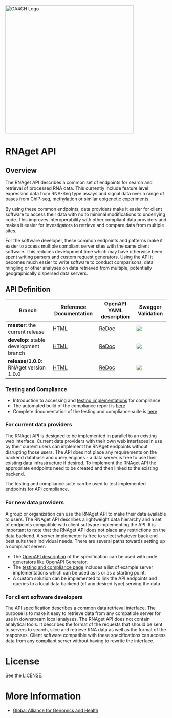 <img src="https://www.ga4gh.org/wp-content/themes/ga4gh-theme/gfx/GA-logo-horizontal-tag-RGB.svg" alt="GA4GH Logo" style="width: 400px;"/>

# RNAget API

## Overview

The RNAget API describes a common set of endpoints for search and retrieval of processed RNA data.  This currently include feature level expression data from RNA-Seq type assays and signal data over a range of bases from ChIP-seq, methylation or similar epigenetic experiments.

By using these common endpoints, data providers make it easier for client software to access their data with no to minimal modifications to underlying code.  This improves interoperability with other compliant data providers and makes it easier for investigators to retrieve and compare data from multiple sites.

For the software developer, these common endpoints and patterns make it easier to access multiple compliant server sites with the same client software.  This reduces development time which may have otherwise been spent writing parsers and custom request generators.  Using the API it becomes much easier to write software to conduct comparisons, data mingling or other analyses on data retrieved from multiple, potentially geographically dispersed data servers.

## API Definition

| Branch | Reference Documentation | OpenAPI YAML description | Swagger Validation
|--------|-------------------------|--------------------------|-------------------|
| **master**: the current release | [HTML](https://ga4gh-rnaseq.github.io/schema/master/) | [ReDoc](https://ga4gh-rnaseq.github.io/schema/master/redoc-ui.html) |<img src="http://validator.swagger.io/validator?url=https://raw.githubusercontent.com/ga4gh-rnaseq/schema/master/rnaget-openapi.yaml" /> |
| **develop**: stable development branch | [HTML](https://ga4gh-rnaseq.github.io/schema/develop/) | [ReDoc](https://ga4gh-rnaseq.github.io/schema/develop/redoc-ui.html) |<img src="http://validator.swagger.io/validator?url=https://raw.githubusercontent.com/ga4gh-rnaseq/schema/develop/rnaget-openapi.yaml" /> |
| **release/1.0.0**: RNAget version 1.0.0 | [HTML](https://ga4gh-rnaseq.github.io/schema/release/1.0.0/) | [ReDoc](https://ga4gh-rnaseq.github.io/schema/release/1.0.0/redoc-ui.html) |<img src="http://validator.swagger.io/validator?url=https://raw.githubusercontent.com/ga4gh-rnaseq/schema/release/1.0.0/rnaget-openapi.yaml" /> |

### Testing and Compliance

* Introduction to accessing and [testing implementations](testing/README.md) for compliance
* The automated build of the compliance report is [here](https://ga4gh-rnaseq.github.io/rnaget-compliance-suite/report/)
* Complete documentation of the testing and compliance suite is [here](https://rnaget-compliance-suite.readthedocs.io/en/latest/)

### For current data providers

The RNAget API is designed to be implemented in parallel to an existing web interface.  Current data providers with their own web interfaces in use by their current users can implement the RNAget endpoints without disrupting those users.  The API does not place any requirements on the backend database and query engines - a data server is free to use their existing data infrastructure if desired.  To implement the RNAget API the appropriate endpoints need to be created and then linked to the existing backend.

The testing and compliance suite can be used to test implemented endpoints for API compliance.

### For new data providers

A group or organization can use the RNAget API to make their data available to users.  The RNAget API describes a lightweight data hierarchy and a set of endpoints compatible with client software implementing the API.  It is important to note that the RNAget API does not place any restrictions on the data backend.  A server implementor is free to select whatever back end best suits their individual needs.  There are several paths towards setting up a compliant server:

* The [OpenAPI description](rnaget-openapi.yaml) of the specification can be used with code generators like [OpenAPI Generator](https://github.com/OpenAPITools/openapi-generator).
* The [testing and compliance page](testing/README.md) includes a list of example server implementations which can be used as is or as a starting point.
* A custom solution can be implemented to link the API endpoints and queries to a local data backend (of any desired type) serving the data

### For client software developers

The API specification describes a common data retrieval interface.  The purpose is to make it easy to retrieve data from any compatible server for use in downstream local analyses.  The RNAget API does not contain analytical tools.  It describes the format of the requests that should be sent to servers to search, slice and retrieve RNA data as well as the format of the responses.  Client software compatible with these specifications can access data from any compliant server without having to rewrite the interface.

# License

See the [LICENSE](LICENSE).

# More Information

* [Global Alliance for Genomics and Health](http://genomicsandhealth.org)
